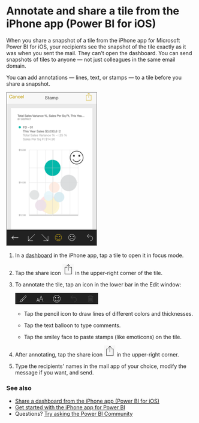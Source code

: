 <properties 
   pageTitle="Annotate and share a tile from the iPhone app"
   description="Learn about annotating and sharing snapshots of tiles from the Power BI mobile app for iOS on your iPhone. Recipients see the tile, but can’t open the dashboard."
   services="powerbi" 
   documentationCenter="" 
   authors="maggiesMSFT" 
   manager="mblythe" 
   backup=""
   editor=""
   tags=""
   qualityFocus="no"
   qualityDate=""/>
 
<tags
   ms.service="powerbi"
   ms.devlang="NA"
   ms.topic="article"
   ms.tgt_pltfrm="NA"
   ms.workload="powerbi"
   ms.date="10/03/2016"
   ms.author="maggies"/>
# Annotate and share a tile from the iPhone app (Power BI for iOS)

When you share a snapshot of a tile from the iPhone app for Microsoft Power BI for iOS, your recipients see the snapshot of the tile exactly as it was when you sent the mail. They can't open the dashboard. You can send snapshots of tiles to anyone — not just colleagues in the same email domain.

You can add annotations — lines, text, or stamps — to a tile before you share a snapshot. 

![](media/powerbi-mobile-annotate-and-share-a-tile-from-the-iphone-app/PBI_AnnotateSmiley.png)

1.  In a [dashboard](powerbi-mobile-dashboards-in-the-iphone-app.md) in the iPhone app, tap a tile to open it in focus mode.

2.  Tap the share icon ![](media/powerbi-mobile-annotate-and-share-a-tile-from-the-iphone-app/power-bi-iphone-share-icon.png) in the upper-right corner of the tile.

3.  To annotate the tile, tap an icon in the lower bar in the Edit window:

    ![](media/powerbi-mobile-annotate-and-share-a-tile-from-the-iphone-app/PBI_AnnotateBar.png)

    -   Tap the pencil icon to draw lines of different colors and thicknesses.

    -   Tap the text balloon to type comments.

    -   Tap the smiley face to paste stamps (like emoticons) on the tile.

4.  After annotating, tap the share icon ![](media/powerbi-mobile-annotate-and-share-a-tile-from-the-iphone-app/power-bi-iphone-share-icon.png) in the upper-right corner.

5.  Type the recipients' names in the mail app of your choice, modify the message if you want, and send.

### See also

- [Share a dashboard from the iPhone app \(Power BI for iOS\)](powerbi-mobile-share-a-dashboard-from-the-iphone-app.md)
- [Get started with the iPhone app for Power BI](powerbi-mobile-iphone-app-get-started.md)
- Questions? [Try asking the Power BI Community](http://community.powerbi.com/)
